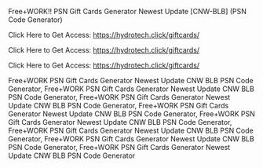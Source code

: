 Free+WORK!! PSN Gift Cards Generator Newest Update [CNW-BLB] (PSN Code Generator)

Click Here to Get Access: https://hydrotech.click/giftcards/

Click Here to Get Access: https://hydrotech.click/giftcards/

Click Here to Get Access: https://hydrotech.click/giftcards/

Free+WORK PSN Gift Cards Generator Newest Update CNW BLB PSN Code Generator, Free+WORK PSN Gift Cards Generator Newest Update CNW BLB PSN Code Generator, Free+WORK PSN Gift Cards Generator Newest Update CNW BLB PSN Code Generator, Free+WORK PSN Gift Cards Generator Newest Update CNW BLB PSN Code Generator, Free+WORK PSN Gift Cards Generator Newest Update CNW BLB PSN Code Generator, Free+WORK PSN Gift Cards Generator Newest Update CNW BLB PSN Code Generator, Free+WORK PSN Gift Cards Generator Newest Update CNW BLB PSN Code Generator, Free+WORK PSN Gift Cards Generator Newest Update CNW BLB PSN Code Generator
